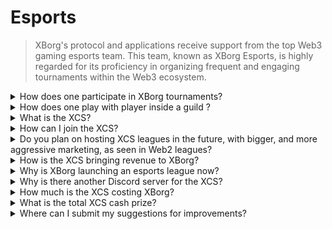 # Esports

> XBorg's protocol and applications receive support from the top Web3 gaming esports team. This team, known as XBorg Esports, is highly regarded for its proficiency in organizing frequent and engaging tournaments within the Web3 ecosystem.

<details>

<summary>How does one participate in XBorg tournaments?</summary>

Anyone can attend our tournaments. Most tournaments will be hosted on Community Gaming.

</details>

<details>

<summary>How does one play with player inside a guild ?</summary>

You can find players of our clan on our [Discord ](https://discord.com/invite/xborg)server. Start by selecting relevant roles and then head to the appropriate gaming channels. There are always players excited to join in on the action. To join our competitive clans, seniority, and skills are required.

</details>

<details>

<summary>What is the XCS?</summary>

The Xtream Championship Series (XCS) is the first-ever multi-game esports league in Web3 with a **$100,000** cash prize. To learn more about the XCS, please visit [https://www.xborg.com/xtreme-championship-series](https://www.xborg.com/xtreme-championship-series).

</details>

<details>

<summary>How can I join the XCS?</summary>

Start by registering for relevant tournaments. All tournaments can be found [here](https://www.xborg.com/xtreme-championship-series).&#x20;

</details>

<details>

<summary>Do you plan on hosting XCS leagues in the future, with bigger, and more aggressive marketing, as seen in Web2 leagues?</summary>

Indeed, our team is currently crafting a meticulously designed league that will encompass a significantly broader scope, featuring participation from many traditional esports teams and players. The planned launch date for this initiative is set for the year 2024.

</details>

<details>

<summary>How is the XCS bringing revenue to XBorg?</summary>

Via sponsorship. The total revenues derived from the league are equal to **$300,000**.

</details>

<details>

<summary>Why is XBorg launching an esports league now?</summary>

This growth mechanism is a powerful tool for bolstering our product and expanding our community. Notably, it also contributes to heightening awareness and exposure of Web3 players and fans, underscoring the benefits and opportunities presented by this innovative technological domain.

</details>

<details>

<summary>Why is there another Discord server for the XCS?</summary>

To streamline and expedite the overall experience, we have considered the diverse preferences and priorities of the XBorg community. In recognition that some community members may not wish to participate in the XCS, and vice versa, we have implemented measures to ensure greater flexibility and autonomy.

</details>

<details>

<summary>How much is the XCS costing XBorg?</summary>

The XCS is a profitable event thanks to our partners and sponsors. We can't highlight the exact profit amount.&#x20;

</details>

<details>

<summary>What is the total XCS cash prize?</summary>

The total cash prize is **$100,000**, distributed over **five games**.

</details>

<details>

<summary>Where can I submit my suggestions for improvements?</summary>

We sincerely appreciate feedback, and you can submit any comments and improvements directly on our [Discord server](https://discord.gg/xborg). Our team and moderators are always available to assist.&#x20;

</details>

